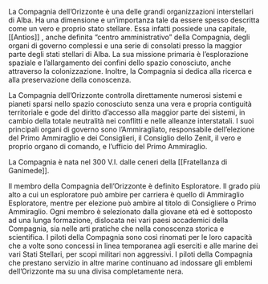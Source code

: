 La Compagnia dell’Orizzonte è una delle grandi organizzazioni interstellari di Alba. Ha una dimensione e un’importanza tale da essere spesso descritta come un vero e proprio stato stellare. Essa infatti possiede una capitale, [[Antios]] , anche definita “centro amministrativo” della Compagnia, degli organi di governo complessi e una serie di consolati presso la maggior parte degli stati stellari di Alba. La sua missione primaria è l’esplorazione spaziale e l’allargamento dei confini dello spazio conosciuto, anche attraverso la colonizzazione. Inoltre, la Compagnia si dedica alla ricerca e alla preservazione della conoscenza. 

La Compagnia dell’Orizzonte controlla direttamente numerosi sistemi e pianeti sparsi nello spazio conosciuto senza una vera e propria contiguità territoriale e gode del diritto d’accesso alla maggior parte dei sistemi, in cambio della totale neutralità nei conflitti e nelle alleanze interstatali. I suoi principali organi di governo sono l’Ammiragliato, responsabile dell’elezione del Primo Ammiraglio e dei Consiglieri, il Consiglio dello Zenit, il vero e proprio organo di comando, e l’ufficio del Primo Ammiraglio. 

La Compagnia è nata nel 300 V.I. dalle ceneri della [[Fratellanza di Ganimede]]. 

Il membro della Compagnia dell’Orizzonte è definito Esploratore. Il grado più alto a cui un esploratore può ambire per carriera è quello di Ammiraglio Esploratore, mentre per elezione può ambire al titolo di Consigliere o Primo Ammiraglio. Ogni membro è selezionato dalla giovane età ed è sottoposto ad una lunga formazione, dislocata nei vari paesi accademici della Compagnia, sia nelle arti pratiche che nella conoscenza storica e scientifica. I piloti della Compagnia sono così rinomati per le loro capacità che a volte sono concessi in linea temporanea agli eserciti e alle marine dei vari Stati Stellari, per scopi militari non aggressivi. I piloti della Compagnia che prestano servizio in altre marine continuano ad indossare gli emblemi dell’Orizzonte ma su una divisa completamente nera.